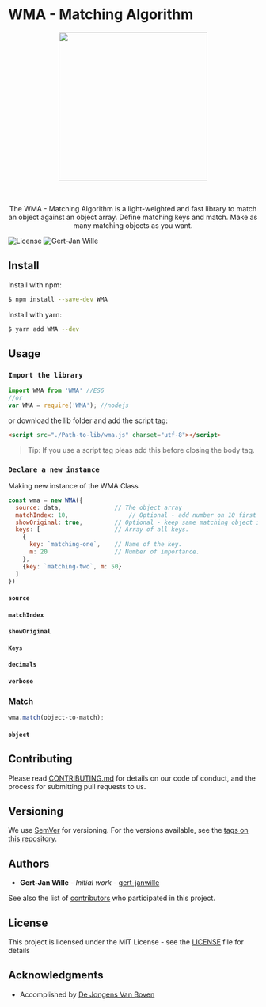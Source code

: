 # WMA - Matching Algorithm

<div align="center">
  <a href="https://github.com/gert-janwille/WMA">
    <img width="300"" src="https://raw.github.com/gert-janwille/WMA/master/docs/wma.png">
  </a>
  <br/>
  <br/>
  <br/>
  <p>
    The WMA - Matching Algorithm is a light-weighted and fast library to match an object against an object array. Define matching keys and match. Make as many matching objects as you want.
</div>


![License](https://img.shields.io/badge/license-MIT-blue.svg)
![Gert-Jan Wille](https://img.shields.io/badge/Author-gert--janwille-yellow.svg)



## Install

Install with npm:
```bash
$ npm install --save-dev WMA
```

Install with yarn:
```bash
$ yarn add WMA --dev
```
## Usage

### `Import the library`

```javascript
import WMA from 'WMA' //ES6
//or
var WMA = require('WMA'); //nodejs
```

or download the lib folder and add the script tag:
```html
<script src="./Path-to-lib/wma.js" charset="utf-8"></script>
```

> Tip: If you use a script tag pleas add this before closing the body tag.


### `Declare a new instance`
Making new instance of the WMA Class

```javascript
const wma = new WMA({
  source: data,               // The object array
  matchIndex: 10,                 // Optional - add number on 10 first items.
  showOriginal: true,         // Optional - keep same matching object in results.
  keys: [                     // Array of all keys.
    {
      key: `matching-one`,    // Name of the key.
      m: 20                   // Number of importance.
    },
    {key: `matching-two`, m: 50}
  ]
})
```

#### `source`

#### `matchIndex`

#### `showOriginal`

#### `Keys`

#### `decimals`

#### `verbose`


### Match

```javascript
wma.match(object-to-match);
```

#### `object`

## Contributing

Please read [CONTRIBUTING.md](CONTRIBUTING.md) for details on our code of conduct, and the process for submitting pull requests to us.

## Versioning

We use [SemVer](http://semver.org/) for versioning. For the versions available, see the [tags on this repository](https://github.com/gert-janwille/Eleonora/tags).

## Authors

* **Gert-Jan Wille** - *Initial work* - [gert-janwille](https://github.com/gert-janwille)

See also the list of [contributors](https://github.com/gert-janwille/Eleonora/contributors) who participated in this project.

## License

This project is licensed under the MIT License - see the [LICENSE](LICENSE) file for details

## Acknowledgments

* Accomplished by [De Jongens Van Boven](https://www.dejongensvanboven.nl)
